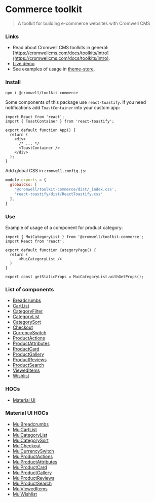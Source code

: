 # Commerce toolkit
 
> A toolkit for building e-commerce websites with Cromwell CMS

### Links

- Read about Cromwell CMS toolkits in general: [https://cromwellcms.com/docs/toolkits/intro](https://cromwellcms.com/docs/toolkits/intro).
- [Live demo](https://demo-store.cromwellcms.com/category/2)
- See examples of usage in [theme-store](https://github.com/CromwellCMS/Cromwell/tree/master/themes/store).

### Install

```sh
npm i @cromwell/toolkit-commerce
```

Some components of this package use `react-toastify`. If you need notifications add `ToastContainer` into your custom app:
```tsx title="_app.tsx"
import React from 'react';
import { ToastContainer } from 'react-toastify';

export default function App() {
  return (
    <div>
      /* ... */
      <ToastContainer />
    </div>
  );
}
```

Add global CSS in `cromwell.config.js`:
```js title="cromwell.config.js"
module.exports = {
  globalCss: [
    '@cromwell/toolkit-commerce/dist/_index.css',
    'react-toastify/dist/ReactToastify.css'
  ],
}
```

### Use

Example of usage of a component for product category:  

```tsx title="category/[slug].tsx"
import { MuiCategoryList } from '@cromwell/toolkit-commerce';
import React from 'react';

export default function CategoryPage() {
  return (
      <MuiCategoryList />
  )
}

export const getStaticProps = MuiCategoryList.withGetProps();
```

### List of components

- [Breadcrumbs](https://cromwellcms.com/docs/toolkits/commerce#breadcrumbs)
- [CartList](https://cromwellcms.com/docs/toolkits/commerce#cartlist)
- [CategoryFilter](https://cromwellcms.com/docs/toolkits/commerce#categoryfilter)
- [CategoryList](https://cromwellcms.com/docs/toolkits/commerce#categorylist)
- [CategorySort](https://cromwellcms.com/docs/toolkits/commerce#categorysort)
- [Checkout](https://cromwellcms.com/docs/toolkits/commerce#checkout)
- [CurrencySwitch](https://cromwellcms.com/docs/toolkits/commerce#currencyswitch)
- [ProductActions](https://cromwellcms.com/docs/toolkits/commerce#productactions)
- [ProductAttributes](https://cromwellcms.com/docs/toolkits/commerce#productattributes)
- [ProductCard](https://cromwellcms.com/docs/toolkits/commerce#productcard)
- [ProductGallery](https://cromwellcms.com/docs/toolkits/commerce#productgallery)
- [ProductReviews](https://cromwellcms.com/docs/toolkits/commerce#productreviews)
- [ProductSearch](https://cromwellcms.com/docs/toolkits/commerce#productsearch)
- [ViewedItems](https://cromwellcms.com/docs/toolkits/commerce#vieweditems)
- [Wishlist](https://cromwellcms.com/docs/toolkits/commerce#wishlist)

### HOCs

- [Material UI](https://mui.com/)

### Material UI HOCs

- [MuiBreadcrumbs](https://cromwellcms.com/docs/toolkits/commerce#muibreadcrumbs)
- [MuiCartList](https://cromwellcms.com/docs/toolkits/commerce#muicartlist)
- [MuiCategoryList](https://cromwellcms.com/docs/toolkits/commerce#muicategorylist)
- [MuiCategorySort](https://cromwellcms.com/docs/toolkits/commerce#muicategorysort)
- [MuiCheckout](https://cromwellcms.com/docs/toolkits/commerce#muicheckout)
- [MuiCurrencySwitch](https://cromwellcms.com/docs/toolkits/commerce#muicurrencyswitch)
- [MuiProductActions](https://cromwellcms.com/docs/toolkits/commerce#muiproductactions)
- [MuiProductAttributes](https://cromwellcms.com/docs/toolkits/commerce#muiproductattributes)
- [MuiProductCard](https://cromwellcms.com/docs/toolkits/commerce#muiproductcard)
- [MuiProductGallery](https://cromwellcms.com/docs/toolkits/commerce#muiproductgallery)
- [MuiProductReviews](https://cromwellcms.com/docs/toolkits/commerce#muiproductreviews)
- [MuiProductSearch](https://cromwellcms.com/docs/toolkits/commerce#muiproductsearch)
- [MuiViewedItems](https://cromwellcms.com/docs/toolkits/commerce#muivieweditems)
- [MuiWishlist](https://cromwellcms.com/docs/toolkits/commerce#muiwishlist)